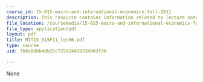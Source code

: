 ```yaml
---
course_id: 15-015-macro-and-international-economics-fall-2011
description: This resource contains information related to lecture notes.
file_location: /coursemedia/15-015-macro-and-international-economics-fall-2011/7b6e88bb4db25c725024d78334903f30_MIT15_015F11_lec06.pdf
file_type: application/pdf
layout: pdf
title: MIT15_015F11_lec06.pdf
type: course
uid: 7b6e88bb4db25c725024d78334903f30

---
```

None
